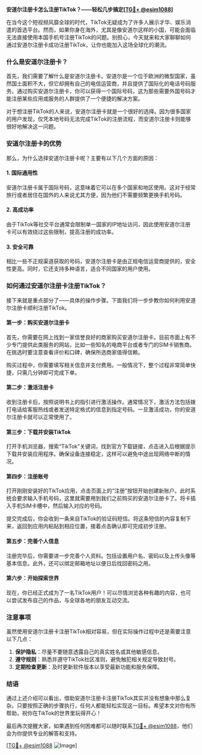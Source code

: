 **安道尔注册卡怎么注册TikTok？——轻松几步搞定[[TG💪+ @esim1088](https://t.me/s/esim1088)]**

在当今这个短视频风靡全球的时代，TikTok无疑成为了许多人展示才华、娱乐消遣的首选平台。然而，如果你身在海外，尤其是像安道尔这样的小国，可能会面临无法直接使用本国手机号注册TikTok的问题。别担心，今天就来和大家聊聊如何通过安道尔注册卡成功注册TikTok，让你也能加入这场全球化的潮流。

### 什么是安道尔注册卡？

首先，我们需要了解什么是安道尔注册卡。安道尔是一个位于欧洲的微型国家，虽然国土面积不大，但它却拥有自己的电信运营商，并且提供了国际化的电话号码服务。通过购买安道尔注册卡，你可以获得一个国际号码，这为那些需要外国号码才能注册某些应用或服务的人群提供了一个便捷的解决方案。

对于想注册TikTok的人来说，安道尔注册卡就是一个很好的选择。因为很多国家的用户发现，仅凭本地号码无法完成TikTok的注册流程，而安道尔注册卡则能够很好地解决这一问题。

### 安道尔注册卡的优势

那么，为什么选择安道尔注册卡呢？主要有以下几个方面的原因：

#### 1. 国际通用性
安道尔注册卡属于国际号码，这意味着它可以在多个国家和地区使用。这对于经常旅行或者居住在国外的人来说尤其方便，因为他们不需要频繁更换手机号码。

#### 2. 高成功率
由于TikTok等社交平台通常会限制单一国家的IP地址访问，因此使用安道尔注册卡可以有效绕过这些限制，提高注册的成功率。

#### 3. 安全可靠
相比一些不正规渠道获取的号码，安道尔注册卡是由正规电信运营商提供的，安全性更高。同时，它还支持多种语言，适合不同国家的用户使用。

### 如何通过安道尔注册卡注册TikTok？

接下来就是重点部分了——具体的操作步骤。下面我们将一步步教你如何利用安道尔注册卡顺利注册TikTok。

#### 第一步：购买安道尔注册卡
首先，你需要在网上找到一家信誉良好的商家购买安道尔注册卡。目前市面上有不少专门提供此类服务的网站，比如一些知名的电商平台或者专门的SIM卡销售商。在挑选时要注意查看评价和口碑，确保所选商家值得信赖。

购买过程中，你需要填写相关信息并支付费用。一般情况下，整个过程非常简单快捷，只需几分钟即可完成下单。

#### 第二步：激活注册卡
收到注册卡后，按照说明书上的指引进行激活操作。通常情况下，激活方法包括拨打电话给客服热线或者发送特定格式的信息到指定号码。一旦激活成功，你的安道尔注册卡就可以正常使用了。

#### 第三步：下载并安装TikTok
打开手机浏览器，搜索“TikTok”关键词，找到官方下载链接，点击进入后根据提示下载并安装应用程序。确保设备连接稳定，这样可以避免中途出现网络中断的情况。

#### 第四步：注册账号
打开刚刚安装好的TikTok应用，点击页面上的“注册”按钮开始创建新账户。此时系统会要求输入手机号码，这里就需要用到我们之前购买的安道尔注册卡了。将卡插入手机SIM卡槽中，然后输入对应的号码。

提交完成后，你会收到一条来自TikTok的验证码短信。将这条短信的内容复制下来，返回到应用内粘贴到相应位置，接着点击确认即可完成初步注册。

#### 第五步：完善个人信息
注册完毕后，你需要进一步完善个人资料。包括设置用户名、密码以及上传头像等基本信息。此外，还可以绑定邮箱地址以便日后找回密码之用。

#### 第六步：开始探索世界
现在，你已经正式成为了一名TikTok用户！可以尽情浏览各种有趣的内容，也可以尝试发布自己的作品，与全球各地的朋友互动交流。

### 注意事项

虽然使用安道尔注册卡注册TikTok相对容易，但在实际操作过程中还是需要注意以下几点：

1. **保护隐私**：尽量不要随意透露自己的真实姓名或其他敏感信息。
2. **遵守规则**：熟悉并遵守TikTok社区准则，避免触犯相关规定导致封号。
3. **定期检查更新**：及时更新软件版本以享受最新功能和服务保障。

### 结语

通过上述介绍可以看出，借助安道尔注册卡注册TikTok其实并没有想象中那么复杂。只要按照正确的步骤执行，任何人都能轻松实现这一目标。希望本文对你有所帮助，祝你在TikTok的世界里玩得开心！

最后再次提醒大家，如果遇到任何困难都可以随时联系[TG💪+ @esim1088](https://t.me/s/esim1088)，他们会为你提供专业的解答和支持。

[[TG💪+ @esim1088](https://t.me/s/esim1088) ![Image](https://i.postimg.cc/4NQfJmqS/Snipaste-2025-05-13-00-14-12.png)]